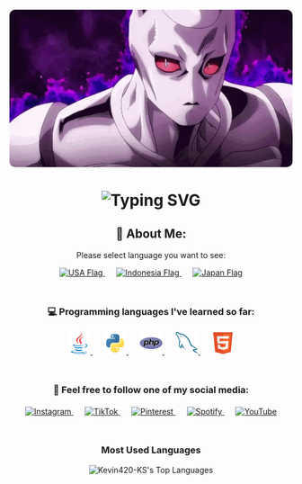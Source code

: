 <div align="center" style="margin-top: 20px;">
    <!-- Menampilkan GIF -->
    <img src="https://github.com/Kevin420-KS/Kevin420-KS/blob/main/a3d5892f2e8074c0f4631e457c7c534b.gif" alt="GIF Animation" width="600" style="border-radius: 10px;" />
</div>

<div align="center" style="margin-top: 30px;">
    <!-- Menampilkan Teks Berjalan -->
    <h1>
        <img src="https://readme-typing-svg.herokuapp.com?font=Jetbrains+mono&size=24&duration=5000&color=FF3333&center=true&vCenter=true&width=600&lines=%E3%82%AD%E3%83%A9%E3%83%BC%E3%82%AF%E3%82%A4%E3%83%BC%E3%83%B3+rm+-rf+%E3%81%9D%E3%81%AE%E3%83%95%E3%82%A9%E3%83%AB%E3%83%80%E3%82%92%E5%A1%B5%E3%81%AB%E3%81%99%E3%82%8B;Killer+Queen+rm+-rf+Those+Folder+Into+Dust" alt="Typing SVG" />
    </h1>
</div>

<div align="center" style="margin-top: 20px;">
    <h2>📖 About Me:</h2>
    <p>Please select language you want to see:</p>
    <div>
        <a href="https://github.com/Kevin420-KS/About-Myself/blob/main/English" target="_blank" rel="noopener noreferrer" style="margin: 0 10px;">
            <img src="https://upload.wikimedia.org/wikipedia/en/a/a4/Flag_of_the_United_States.svg" alt="USA Flag" width="40" height="25" />
        </a>
        <a href="https://github.com/Kevin420-KS/About-Myself/blob/main/Indonesia" target="_blank" rel="noopener noreferrer" style="margin: 0 10px;">
            <img src="https://upload.wikimedia.org/wikipedia/commons/9/9f/Flag_of_Indonesia.svg" alt="Indonesia Flag" width="40" height="25" />
        </a>
        <a href="https://github.com/Kevin420-KS/About-Myself/blob/main/Japanese" target="_blank" rel="noopener noreferrer" style="margin: 0 10px;">
            <img src="https://upload.wikimedia.org/wikipedia/en/9/9e/Flag_of_Japan.svg" alt="Japan Flag" width="40" height="25" />
        </a>
    </div>
</div>

<h3 align="center" style="margin-top: 50px;">💻 Programming languages I've learned so far:</h3>
<p align="center" class="tools-container" style="margin-top: 20px;">
    <a href="https://github.com/Kevin420-KS/PBO" target="_blank" rel="noopener noreferrer" style="margin: 0 10px;">
        <img src="https://raw.githubusercontent.com/devicons/devicon/master/icons/java/java-original.svg" alt="Java" width="40" height="40" class="tool-icon" />
    </a>
    <a href="https://github.com/Kevin420-KS/Python-Script" target="_blank" rel="noopener noreferrer" style="margin: 0 10px;">
        <img src="https://raw.githubusercontent.com/devicons/devicon/master/icons/python/python-original.svg" alt="Python" width="40" height="40" class="tool-icon" />
    </a>
    <a href="https://github.com/Kevin420-KS/DAA" target="_blank" rel="noopener noreferrer" style="margin: 0 10px;">
        <img src="https://raw.githubusercontent.com/devicons/devicon/master/icons/php/php-original.svg" alt="PHP" width="40" height="40" class="tool-icon" />
    </a>
    <a href="https://www.mysql.com" target="_blank" rel="noopener noreferrer" style="margin: 0 10px;">
        <img src="https://raw.githubusercontent.com/devicons/devicon/master/icons/mysql/mysql-original.svg" alt="MySQL" width="40" height="40" class="tool-icon" />
    </a>
    <a href="https://github.com/Kevin420-KS/Pemograman-Website" target="_blank" rel="noopener noreferrer" style="margin: 0 10px;">
        <img src="https://raw.githubusercontent.com/devicons/devicon/master/icons/html5/html5-original.svg" alt="HTML" width="40" height="40" class="tool-icon" />
    </a>
</p>

<h3 align="center" style="margin-top: 50px;">🥰 Feel free to follow one of my social media:</h3>
<p align="center" class="social-container" style="margin-top: 20px;">
    <a href="https://www.instagram.com/no_logic_thinker/" target="_blank" rel="noopener noreferrer" style="margin: 0 10px;">
        <img src="https://cdn-icons-png.flaticon.com/512/2111/2111463.png" alt="Instagram" width="40" height="40" class="social-icon" />
    </a>
    <a href="https://www.tiktok.com/@ucup_3sgul?_t=8r4aA9SZe1Y&_r=1" target="_blank" rel="noopener noreferrer" style="margin: 0 10px;">
        <img src="https://cdn-icons-png.flaticon.com/512/3046/3046120.png" alt="TikTok" width="40" height="40" class="social-icon" />
    </a>
    <a href="https://id.pinterest.com/KevinS420/" target="_blank" rel="noopener noreferrer" style="margin: 0 10px;">
        <img src="https://cdn-icons-png.flaticon.com/512/145/145808.png" alt="Pinterest" width="40" height="40" class="social-icon" />
    </a>
    <a href="https://open.spotify.com/playlist/6j9auWzHjFTOchxzfELX2w?si=99b20b2896a54965" target="_blank" rel="noopener noreferrer" style="margin: 0 10px;">
        <img src="https://cdn-icons-png.flaticon.com/512/2111/2111624.png" alt="Spotify" width="40" height="40" class="social-icon" />
    </a>
    <a href="https://www.youtube.com/@Ucup3sgul" target="_blank" rel="noopener noreferrer" style="margin: 0 10px;">
        <img src="https://cdn-icons-png.flaticon.com/512/1384/1384060.png" alt="YouTube" width="40" height="40" class="social-icon" />
    </a>
</p>

<div align="center" style="margin-top: 50px;">
    <!-- Statistik Bahasa Pemrograman -->
    <h3>Most Used Languages</h3>
    <img src="https://github-readme-stats.vercel.app/api/top-langs/?username=Kevin420-KS&layout=compact&theme=tokyonight&langs_count=10&hide_border=true" alt="Kevin420-KS's Top Languages" width="400" />
</div> 
